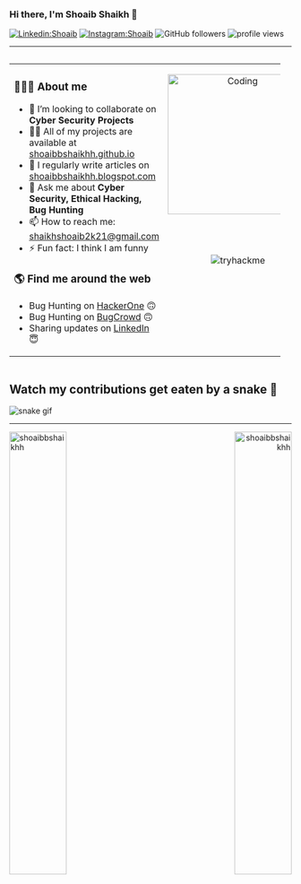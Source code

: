 ### Hi there, I'm Shoaib Shaikh 👋 

[![Linkedin:Shoaib](https://img.shields.io/badge/-Shoaib-blue?style=flat-square&logo=Linkedin&logoColor=white&link=https://www.linkedin.com/in/shoaibb-shaikhh/)](https://www.linkedin.com/in/shoaibb-shaikhh/)
[![Instagram:Shoaib](https://img.shields.io/badge/-Shoaib-red?style=flat-square&logo=x&logoColor=white&link=https://www.x.com/p3nt3st_m4st3r/)](https://www.x.com/p3nt3st_m4st3r/)
![GitHub followers](https://img.shields.io/github/followers/shoaibbshaikhh?label=Follow&style=social)
<img alt = "profile views" src="https://komarev.com/ghpvc/?username=shoaibbshaikhh&color=brightgreen">

---
<div style="display: flex; align-items: center; justify-content: space-between;">
  <!-- Table Section -->
  <table width="70%" style="margin-right: 20px;">
    <tr>
      <td valign="top">
        <h3>🧑🏻‍🎓 About me</h3>
        <ul>
          <li>👯 I’m looking to collaborate on <strong>Cyber Security Projects</strong></li>
          <li>👨‍💻 All of my projects are available at <a href="https://shoaibbshaikhh.github.io">shoaibbshaikhh.github.io</a></li>
          <li>📝 I regularly write articles on <a href="https://shoaibbshaikhh.blogspot.com">shoaibbshaikhh.blogspot.com</a></li>
          <li>💬 Ask me about <strong>Cyber Security, Ethical Hacking, Bug Hunting</strong></li>
          <li>📫 How to reach me: <a href="mailto:shaikhshoaib2k21@gmail.com">shaikhshoaib2k21@gmail.com</a></li>
          <li>⚡ Fun fact: I think I am funny</li>
        </ul>
        <h3>🌎 Find me around the web</h3>
        <ul>
          <li>Bug Hunting on <a href="https://hackerone.com/shoaibbshaikhh">HackerOne</a> 🙃</li>
          <li>Bug Hunting on <a href="https://bugcrowd.com/shoaibbshaikhh">BugCrowd</a> 🙃</li>
          <li>Sharing updates on <a href="https://www.linkedin.com/in/shoaibb-shaikhh/">LinkedIn</a> 😇</li>
        </ul>
      </td>
      <td valign="top">
        <p align="center"><img alt="Coding" src="https://media.tenor.com/rePDfDWO3XoAAAAd/hacking.gif" width="250" height="auto" /></p><br><br>
        <p align="center"><img alt="tryhackme"src="https://tryhackme-badges.s3.amazonaws.com/shoaibbshaikhh.png" alt="Your Image Badge" /></p>
      </td>
    </tr>
  </table>
</div>


## Watch my contributions get eaten by a snake 🐍
![snake gif](https://user-images.githubusercontent.com/88105077/166116856-9251de7f-d2df-46fd-901b-5920e8047e52.svg)


----
<p align="left"><img width="45%" align="left" src="https://github-readme-stats.vercel.app/api?username=shoaibbshaikhh&show_icons=true&include_all_commits=true&theme=radical&hide_border=true" alt="shoaibbshaikhh" /></p>
<p align="right"><img width="45%" align="right" sy src="https://github-readme-stats.vercel.app/api/top-langs/?username=shoaibbshaikhh&layout=compact&theme=radical&hide_border=true" alt="shoaibbshaikhh" /></p>
